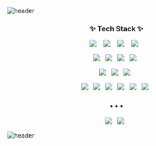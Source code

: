 ![header](https://capsule-render.vercel.app/api?type=soft&color=auto&height=150&section=header&text=MinjunKim&fontSize=70&animation=twinkling)


<h3 align="center">✨ Tech Stack ✨ </h3>

<p align="center">
  <img src="https://img.shields.io/badge/typescript%20-%23007ACC.svg?&style=for-the-badge&logo=typescript&logoColor=white"/>&nbsp;&nbsp;&nbsp;
  <img src="https://img.shields.io/badge/node.js%20-%2343853D.svg?&style=for-the-badge&logo=node.js&logoColor=white"/>&nbsp;&nbsp;&nbsp;
  <img src="https://img.shields.io/badge/Javascript%20-%23F7DF1E.svg?&style=for-the-badge&logo=javascript&logoColor=white"/>&nbsp;&nbsp;&nbsp;
  <img src="https://img.shields.io/badge/php%20-%23777BB4.svg?&style=for-the-badge&logo=php&logoColor=white"/>&nbsp;&nbsp;&nbsp;
</p>


<p align="center">
  <img src ="https://img.shields.io/badge/graphql-%23E10098.svg?&style=flat-square&logo=graphql&logoColor=white"/>&nbsp;&nbsp;
  <img src ="https://img.shields.io/badge/nestjs-%23E0234E.svg?&style=flat-square&logo=nestjs&logoColor=white"/>&nbsp;&nbsp;
  <img src ="https://img.shields.io/badge/express-%23000000.svg?&style=flat-square&logo=express&logoColor=white"/>&nbsp;&nbsp;
  <img src ="https://img.shields.io/badge/hasura-%2374b9ff.svg?&style=flat-square&logo=hasura&logoColor=white"/>&nbsp;&nbsp;
</p>


<p align="center">
  <img src ="https://img.shields.io/badge/postgres-%23316192.svg?&style=flat-square&logo=postgresql&logoColor=white"/>&nbsp;&nbsp;
  <img src ="https://img.shields.io/badge/mysql-%234479A1.svg?&style=flat-square&logo=mysql&logoColor=white"/>&nbsp;&nbsp;
  <img src ="https://img.shields.io/badge/redis-%23DC382D.svg?&style=flat-square&logo=redis&logoColor=white"/>&nbsp;&nbsp;
</p>


<p align="center">
  <img src="https://img.shields.io/badge/AWS%20-%23FF9900.svg?&style=flat-square&logo=amazon-aws&logoColor=white"/>&nbsp;&nbsp;
  <img src="https://img.shields.io/badge/grafana%20-%23F46800.svg?&style=flat-square&logo=grafana&logoColor=white"/>&nbsp;&nbsp;
  <img src="https://img.shields.io/badge/prometheus%20-%23E6522C.svg?&style=flat-square&logo=prometheus&logoColor=white"/>&nbsp;&nbsp;
  <img src="https://img.shields.io/badge/docker%20-%230db7ed.svg?&style=flat-square&logo=docker&logoColor=white"/>&nbsp;&nbsp;
  <img src="https://img.shields.io/badge/kubernetes%20-%23326ce5.svg?&style=flat-square&logo=kubernetes&logoColor=white"/>&nbsp;&nbsp;
  <img src="https://img.shields.io/badge/loki%20-%23F46800.svg?&style=flat-square&logo=loki&logoColor=white"/>&nbsp;&nbsp;
</p>

<h3 align="center">• • •</h3>

<p align="center">
<a target="_blank" href="https://www.linkedin.com/in/kim-minjun-1659aa192/">
  <img src="https://img.shields.io/badge/linkedin%20-%230A66C2.svg?&style=flat-square&logo=linkedin&logoColor=white"/></a>&nbsp;&nbsp;
<a target="_blank" href="https://www.notion.so/134463cfa0214e2c90dbba1c0a15ad14">
  <img src="https://img.shields.io/badge/resume%20-%23000000.svg?&style=flat-square&logo=notion&logoColor=white"/></a>&nbsp;&nbsp;
 </p>









<!--
Here are some ideas to get you started:

- 🔭 I’m currently working on ...
- 🌱 I’m currently learning ...
- 👯 I’m looking to collaborate on ...
- 🤔 I’m looking for help with ...
- 💬 Ask me about ...
- 📫 How to reach me: ...
- 😄 Pronouns: ...
- ⚡ Fun fact: ...
  -->

![header](https://capsule-render.vercel.app/api?type=waving&color=auto&height=150&section=footer)
